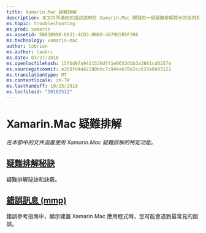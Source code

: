 ```yaml
---
title: Xamarin.Mac 疑難排解
description: 本文件所連結的描述適用於 Xamarin.Mac 開發的一般疑難排解提示的指南和另一份指南列出 mmp，封裝組件載入的 Mac 應用程式的工具所產生的錯誤。
ms.topic: troubleshooting
ms.prod: xamarin
ms.assetid: EB81B998-6931-4CD3-8BB0-4679D5B5F39A
ms.technology: xamarin-mac
author: lobrien
ms.author: laobri
ms.date: 03/27/2018
ms.openlocfilehash: 15f6d97a9411536df41e0653dbb3a3861cd0257e
ms.sourcegitcommit: e268fd44422d0bbc7c944a678e2cc633a0493122
ms.translationtype: MT
ms.contentlocale: zh-TW
ms.lasthandoff: 10/25/2018
ms.locfileid: "50102512"
---
```

# <a name="xamarinmac-troubleshooting"></a>Xamarin.Mac 疑難排解 

_在本節中的文件涵蓋使用 Xamarin.Mac 疑難排解的特定功能。_

##  <a name="troubleshooting-tipsmactroubleshootingtroubleshootingmd"></a>[疑難排解秘訣](~/mac/troubleshooting/troubleshooting.md)

疑難排解祕訣和訣竅。

##  <a name="errors-messages-mmpmactroubleshootingmmp-errorsmd"></a>[錯誤訊息 (mmp)](~/mac/troubleshooting/mmp-errors.md)

錯誤參考指南中，顯示建置 Xamarin.Mac 應用程式時，您可能會遇到最常見的錯誤。

